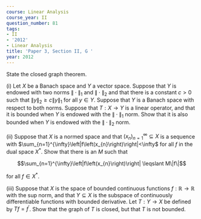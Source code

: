 ```yaml
---
course: Linear Analysis
course_year: II
question_number: 81
tags:
- II
- '2012'
- Linear Analysis
title: 'Paper 3, Section II, G '
year: 2012
---
```




State the closed graph theorem.

(i) Let $X$ be a Banach space and $Y$ a vector space. Suppose that $Y$ is endowed with two norms $\|\cdot\|_{1}$ and $\|\cdot\|_{2}$ and that there is a constant $c>0$ such that $\|y\|_{2} \geqslant c\|y\|_{1}$ for all $y \in Y$. Suppose that $Y$ is a Banach space with respect to both norms. Suppose that $T: X \rightarrow Y$ is a linear operator, and that it is bounded when $Y$ is endowed with the $\|\cdot\|_{1}$ norm. Show that it is also bounded when $Y$ is endowed with the $\|\cdot\|_{2}$ norm.

(ii) Suppose that $X$ is a normed space and that $\left(x_{n}\right)_{n=1}^{\infty} \subseteq X$ is a sequence with $\sum_{n=1}^{\infty}\left|f\left(x_{n}\right)\right|<\infty$ for all $f$ in the dual space $X^{*}$. Show that there is an $M$ such that

$$\sum_{n=1}^{\infty}\left|f\left(x_{n}\right)\right| \leqslant M\|f\|$$

for all $f \in X^{*}$.

(iii) Suppose that $X$ is the space of bounded continuous functions $f: \mathbb{R} \rightarrow \mathbb{R}$ with the sup norm, and that $Y \subseteq X$ is the subspace of continuously differentiable functions with bounded derivative. Let $T: Y \rightarrow X$ be defined by $T f=f^{\prime}$. Show that the graph of $T$ is closed, but that $T$ is not bounded.